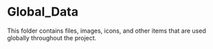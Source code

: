 # Global_Data

This folder contains files, images, icons, and other items that are used globally throughout the project. 